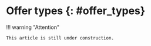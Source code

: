 # Offer types {: #offer_types}




!!! warning "Attention"

    This article is still under construction.


